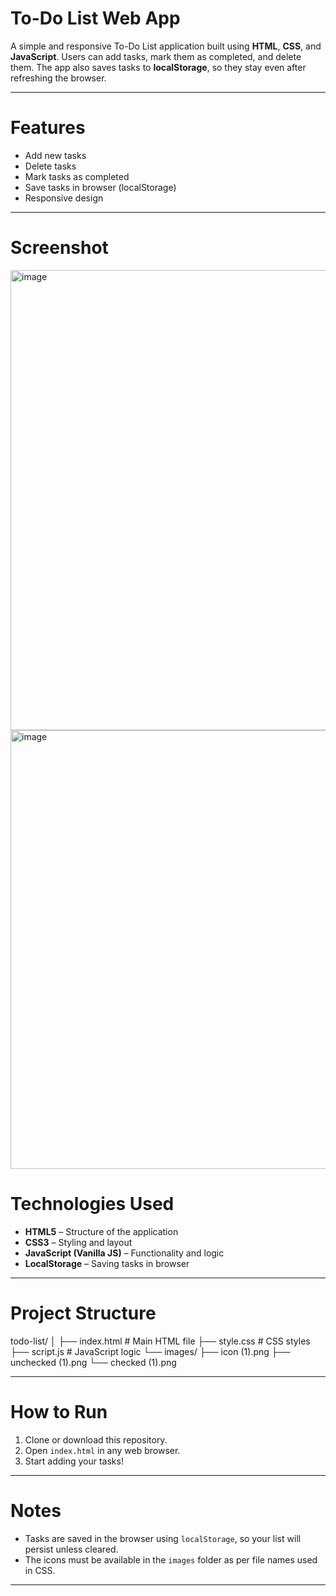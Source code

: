 #  To-Do List Web App

A simple and responsive To-Do List application built using **HTML**, **CSS**, and **JavaScript**. Users can add tasks, mark them as completed, and delete them. The app also saves tasks to **localStorage**, so they stay even after refreshing the browser.

---

# Features

-  Add new tasks
-  Delete tasks
-  Mark tasks as completed
-  Save tasks in browser (localStorage)
-  Responsive design

---

# Screenshot

<img width="931" height="736" alt="image" src="https://github.com/user-attachments/assets/ab3c92a2-623e-403e-b26f-2590b5bfaa55" />

<img width="1007" height="702" alt="image" src="https://github.com/user-attachments/assets/eb5c7013-bd41-49d4-b327-b303449099ac" />

# Technologies Used

- **HTML5** – Structure of the application
- **CSS3** – Styling and layout
- **JavaScript (Vanilla JS)** – Functionality and logic
- **LocalStorage** – Saving tasks in browser

---

# Project Structure
todo-list/
│
├── index.html # Main HTML file
├── style.css # CSS styles
├── script.js # JavaScript logic
└── images/
├── icon (1).png
├── unchecked (1).png
└── checked (1).png


---

# How to Run

1. Clone or download this repository.
2. Open `index.html` in any web browser.
3. Start adding your tasks!

---

# Notes

- Tasks are saved in the browser using `localStorage`, so your list will persist unless cleared.
- The icons must be available in the `images` folder as per file names used in CSS.

---











